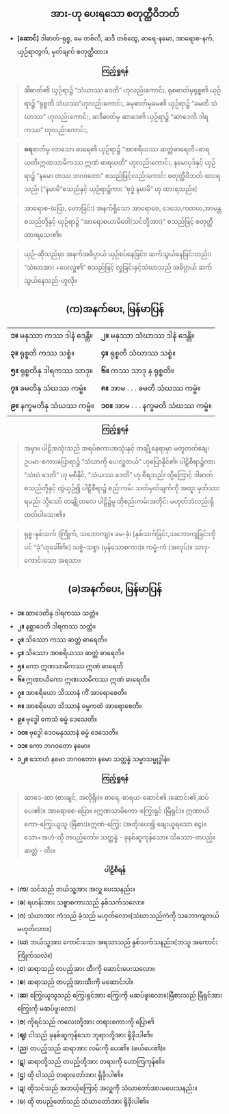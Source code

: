## <center>အား-ဟု ပေးရသော စတုတ္ထီဝိဘတ်</center>
- **[ဆောင်]** ဒါဓာတ်-ရုစ္စ, ခမ တစ်လီ, ဆဒီ တစ်ထွေ, ဓာရေ-နမော, အာရောစ-နက်, ယှဉ်ရာတွက်, မှတ်ချက် စတုတ္ထီထား။

**<center>ကြည့်ရှုရန်</center>**
>**ဒါ**ဓာတ်၏ ယှဉ်ရာ၌ “သံဃာဿ ဒေတိ” ဟုလည်းကောင်း, ရုစဓာတ်မှရုစ္စ၏ ယှဉ်ရာ၌ “ရုစ္စတိ သံဃဿ”ဟုလည်းကောင်း, ခမုဓာတ်မှခမ၏ ယှဉ်ရာ၌ “ခမတိ သံဃာဿ” ဟုလည်းကောင်း, ဆဒီဓာတ်မှ ဆာဒေ၏ ယှဉ်ရာ၌ “ဆာဒေတိ ဒါရကဿ” ဟုလည်းကောင်း,

>**ဓရ**ဓာတ်မှ လာသော ဓာရေ၏ ယှဉ်ရာ၌ “အာစရိယဿ ဆတ္တံဓာရေတိ=ဓာရယတိ၊ဣဏသာမိကဿ ဣဏံ ဓာရယတိ” ဟုလည်းကောင်း, နမောပုဒ်နှင့် ယှဉ်ရာ၌ “နမော တဿ ဘဂဝတော” စသည်ဖြင့်လည်းကောင်း စတုတ္ထီဝိဘတ် ထားရသည်၊ [“နမာမိ”စသည်နှင့် ယှဉ်ရာ၌ကား “ဗုဒ္ဓံ နမာမိ” ဟု ထားရသည်။]

>အာရောစ-(ပြော, ဟောခြင်း) အနက်ရှိသော အာရောစေ, ဒေသေ,ကထယ,အာမန္တ စသည်တို့နှင့် ယှဉ်ရာ၌ “အာ‌ရောစယာမိဝေါ(သင်တို့အား)” စသည်ဖြင့် စတုတ္ထီထားရသေး၏။

>ယှဉ်-ဆိုသည်မှာ အနက်အဓိပ္ပာယ် ယှဉ်စပ်နေခြင်း၊ ဆက်သွယ်နေခြင်းတည်း၊ “သံဃာအား +ပေးလှူ၏” စသည်ဖြင့် လှူခြင်းနှင့်သံဃာသည် အဓိပ္ပာယ် ဆက်သွယ်နေသည်-ဟူလို။

## <center>(က)အနက်ပေး, မြန်မာပြန်</center>

|  |  |
| - | - |
|**၁။** မနုဿာ ကဿ ဒါနံ ဒေန္တိ။ |**၂။** မနုဿာ သံဃာဿ ဒါနံ ဒေန္တိ။ |
|**၃။** ရုစ္စတိ ကဿ သစ္စံ။|**၄။** ရုစ္စတိ သံဃာဿ သစ္စံ။ |
|**၅။** ရုစ္စတိနု ဒါရကဿ သာဒု။|**၆။** ကဿ သာဒု န ရုစ္စတိ။|
|**၇။** ခမတိနု သံဃဿ ကမ္မံ။ |**၈။** အာမ . . . ခမတိ သံဃဿ ကမ္မံ။ |
|**၉။** နက္ခမတိနု သံဃဿ ကမ္မံ။ |**၁၀။** အာမ . . . နက္ခမတိ သံဃဿ ကမ္မံ။|

**<center>ကြည့်ရှုရန်</center>**
>အမှာ။ ပါဠိအသုံးသည် အရပ်စကားအသုံးနှင့် တချို့နေရာမှာ မတူတတ်ချေ၊ ဥပမာ-စကားပြောရာ၌ “သံဃာကို ပေးလှူတယ်” ဟုပြောနိုင်၏၊ ပါဠိစီရာ၌ကား ”သံဃံ ဒေတိ” ဟု မစီနိုင်, ”သံယဿ ဒေတိ” ဟု စီရသည်၊ ထို့‌ကြောင့် ဒါဓာတ်စသည်တို့နှင့် တွဲယှဉ်၍ ပါဠိစီရာ၌ စည်းကမ်း သတ်မှတ်ချက်ကို အထူး မှတ်သားရမည်၊ သို့သော် တချို့တလေ ပါဠိ၌မူ ထိုစည်းကမ်းအတိုင်း မဟုတ်ဘဲလည်းရှိတတ်ပါသေး၏။

>ရုစ္စ-နှစ်သက် (ကြိုက်, သဘောကျ)။ ခမ-ခံ့၊ [နှစ်သက်ခြင်း,သဘောကျခြင်းကိုပင် “ခံ့”ဟုခေါ်၏။] သစ္စံ-သစ္စာ (မှန်သောစကား)။ ကမ္မံ-ကံ (အလုပ်)။ သာဒု-ကောင်းသော အရသာ။

## <center>(ခ)အနက်ပေး, မြန်မာပြန်</center>
  - **၁။** ဆာဒေတိနု ဒါရကဿ သတ္တံ။ 
  - **၂။** နစ္ဆာဒေတိ ဒါရကဿ သတ္တံ။ 
  - **၃။** သိဿော ကဿ ဆတ္တံ ဓာရေတိ။
  - **၄။** သိဿော အာစရိယဿ ဆတ္တံ ဓာရေတိ။ 
  - **၅။** ကော ဣဏသာမိကဿ ဣဏံ ဓာရေတိ
  - **၆။** ဣဏာယိကော ဣဏသာမိကဿ ဣဏံ ဓာရေတိ။
  - **၇။** အာစရိယော သိဿာနံ ကိံ အာရောစေတိ။
  - **၈။** အာစရိယော သိဿာနံ ဓမ္မကထံ အာ‌‌ရောစေတိ။
  - **၉။** ဗုဒ္ဓေါ ကေသံ ဓမ္မံ ဒေသေတိ။ 
  - **၁၀။** ဗုဒ္ဓေါ ဒေဝမနုဿာနံ ဓမ္မံ ဒေသေတိ။ 
  - **၁၁။** ကော ဘဂဝတော နမော။ 
  - **၁၂။** သောဟံ နမော ဘဂဝတော၊ နမော သတ္တန္နံ သမ္မာသမ္ဗုဒ္ဓါနံ။

**<center>ကြည့်ရှုရန်</center>**
>ဆာဒေ-ဆာ (စားချင်, အလိုရှိ၊)။ ဓာရေ, ဓာရယ-ဆောင်၏ (ဆောင်း၏,ဆပ်ပေး၏)။ အာရောစေ-ပြော။ ။ဣဏသာမိကော-ကြွေးရှင် (မြီရှင်)။ ဣဏာယိကော-ကြွေးယူသူ (မြီစား)။ဣဏံ-ကြွေး (အတိုးပေး၍ ချေးယူရသော ငွေ)။ သော+အဟံ-ထို  တပည့်တော်။ သတ္တန္နံ - ခုနစ်ဆူကုန်သော။ သိဿော-တပည့်။ ဆတ္တံ - ထီး။

**<center>ပါဠိစီရန်</center>**
- (**က**) သင်သည် ဘယ်သူ့အား အလှူ ပေးသနည်း။ 
- (**ခ**) ရဟန်းအား သစ္စာစကားသည် နှစ်သက်သလော။ 
- (**ဂ**) သံဃာအား ကံသည် ခံ့သည် မဟုတ်လော။[သံဃာသည်ကံကို သဘောကျတယ် မဟုတ်လား။]
- (**ဃ**) ဘယ်သူ့အား ကောင်းသော အရသာသည် နှစ်သက်သနည်း။[ဘသူ အကောင်း ကြိုက်သလဲ။] 
- (**င**) ဆရာသည် တပည့်အား ထီးကို ဆောင်းပေးသလော။ 
- (**စ**) ဆရာသည် တပည့်အားထီးကို မဆောင်းပါ။ 
- (**ဆ**) ကြွေးယူသူသည် ကြွေးရှင်အား ကြွေးကို မဆပ်ဖူးလော။[မြီစားသည် မြီရှင်အား ကြွေးကို မဆပ်ဖူးလော] 
- (**ဇ**) ကိုရင်သည် ကလေးတို့အား တရားစကားကို ‌‌ပြော၏ 
- (**ဈ**) ငါသည် ခုနစ်ဆူကုန်သော ဘုရားတို့အား ရှိခိုးပါ၏။ 
- (**ည**) တပည့်သည် ဆရာအား လမ်းကို ပေး၏။ (ဖယ်ပေး၏)။ 
- (**ဋ**) ဆရာတို့သည်  တပည့်တို့အား တရားကို ဟောကြကုန်၏။ 
- (**ဌ**) ထို ငါသည် တရားတော်အား ရှိခိုးပါ၏။ 
- (**ဍ**) ထိုသင်သည် အဘယ့်ကြောင့် အလှူကို သံဃာတော်အားမပေးသနည်း။ 
- (**ဎ**) ထို တပည့်တော်သည် သံဃာတော်အား ရှိခိုးပါ၏။
